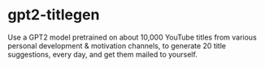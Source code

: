 # gpt2-titlegen
Use a GPT2 model pretrained on about 10,000 YouTube titles from various personal development & motivation channels, to generate 20 title suggestions, every day, and get them mailed to yourself.
